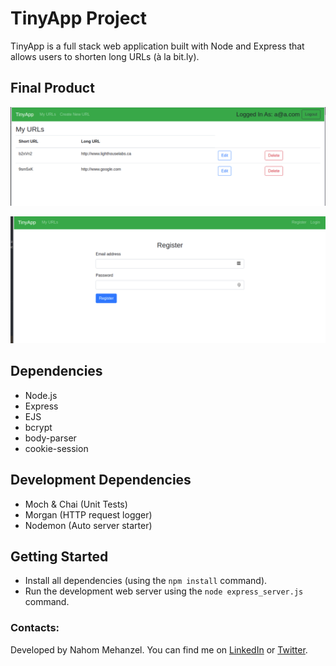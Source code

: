 # TinyApp Project

TinyApp is a full stack web application built with Node and Express that allows users to shorten long URLs (à la bit.ly).

## Final Product

!["Screenshot of register page"](/docs/urls-page.png)

!["Screenshot of URLs page"](/docs/register-page.png)

## Dependencies

- Node.js
- Express
- EJS
- bcrypt
- body-parser
- cookie-session

## Development Dependencies

- Moch & Chai (Unit Tests)
- Morgan (HTTP request logger)
- Nodemon (Auto server starter)

## Getting Started

- Install all dependencies (using the `npm install` command).
- Run the development web server using the `node express_server.js` command.

### Contacts:
Developed by Nahom Mehanzel. You can find me on [LinkedIn](https://www.linkedin.com/in/nahom-mehanzel/) or [Twitter](https://twitter.com/NahomKibreab).